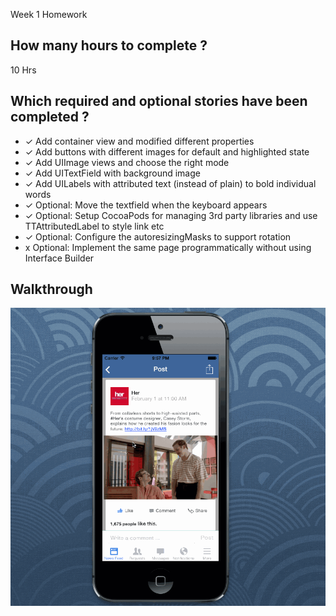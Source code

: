 

Week 1 Homework

## How many hours to complete ?

10 Hrs

## Which required and optional stories have been completed ?

- ✓ Add container view and modified different properties
- ✓ Add buttons with different images for default and highlighted state
- ✓ Add UIImage views and choose the right mode
- ✓ Add UITextField with background image
- ✓ Add UILabels with attributed text (instead of plain) to bold individual words
- ✓ Optional: Move the textfield when the keyboard appears
- ✓ Optional: Setup CocoaPods for managing 3rd party libraries and use TTAttributedLabel to style link etc
- ✓ Optional: Configure the autoresizingMasks to support rotation
- x Optional: Implement the same page programmatically without using Interface
  Builder

## Walkthrough

![Walthrough](Recordings/capture02.gif)

